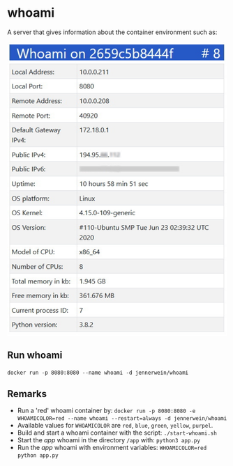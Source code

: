 # whoami

A server that gives information about the container environment such as:

![local address / local port / remote address / remote port / default gateway IPv4 / public IP / uptime / ... ](./images/whoami.jpg)

## Run whoami

`docker run -p 8080:8080 --name whoami -d jennerwein/whoami`

## Remarks

* Run a 'red' whoami container by: `docker run -p 8080:8080 -e WHOAMICOLOR=red --name whoami --restart=always -d jennerwein/whoami`
* Available values for `WHOAMICOLOR` are `red`, `blue`, `green`, `yellow`, `purpel`.
* Build and start a whoami container with the script: `./start-whoami.sh`
* Start the *app* whoami in the directory `/app` with: `python3 app.py`
* Run the *app* whoami with environment variables: `WHOAMICOLOR=red python app.py`
